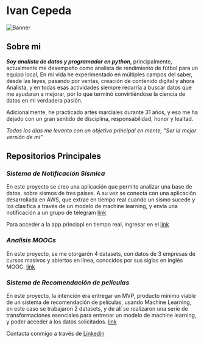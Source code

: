 <!--
**Ivan-Cepeda/Ivan-Cepeda** is a ✨ _special_ ✨ repository because its `README.md` (this file) appears on your GitHub profile. -->

# Ivan Cepeda
![Banner](https://media.licdn.com/dms/image/D4E16AQGRrB159RBbnA/profile-displaybackgroundimage-shrink_350_1400/0/1690208358854?e=1695859200&v=beta&t=GbU15Yy9ow99_ST003fBao6w-1O999Nd4qvbbsgChpU)
## Sobre mi

***Soy analista de datos y programador en python***, principalmente, actualmente me desempeño como analista de rendimiento de fútbol para un equipo local, En mi vida he experimentado en múltiples campos del saber, desde las leyes, pasando por ventas, creación de contenido digital y ahora Analista, y en todas esas actividades siempre recurría a buscar datos que me ayudaran a mejorar, por lo que terminó convirtiéndose la ciencia de datos en mi verdadera pasión.

Adicionalmente, he practicado artes marciales durante 31 años, y eso me ha dejado con un gran sentido de disciplina, responsabilidad, honor y lealtad.  

*Todos los días me levanto con un objetivo principal en mente, "Ser la mejor versión de mi"*

## Repositorios Principales

### *Sistema de Notificación Sísmica*
En este proyecto se creo una aplicación que permite analizar una base de datos, sobre sismos de tres paises. A su vez se conecta con una aplicación desarrollada en AWS, que extrae en tiempo real cuando un sismo sucede y los clasifica a través de un modelo de machine learning, y envía una notificación a un grupo de telegram [link](https://github.com/Ivan-Cepeda/Sismos)

Para acceder a la app princiapl en tiempo real, ingresar en el [link](https://sismos-notificacion.streamlit.app/)

### *Analisis MOOCs*
En este proyecto, se me otorgarón 4 datasets, con datos de 3 empresas de cursos masivos y abiertos en línea, conocidos por sus siglas en inglés MOOC. [link](https://github.com/Ivan-Cepeda/Analisis-MOOCs-PI2)

### *Sistema de Recomendación de películas*
En este proyecto, la intención era entregar un MVP, producto mínimo víable de un sistema de recomendación de películas, usando Machine Learning, en este caso se trabajaron 2 datasets, y de alí se realizaron una serie de transformaciones esenciales para entrenar un modelo de machine learning, y poder acceder a los datos solicitados. [link](https://github.com/Ivan-Cepeda/PI-Sistema-Recomendacion-ML)

Contacta conmigo a través de [Linkedin](https://www.linkedin.com/in/ivancepeda/)



